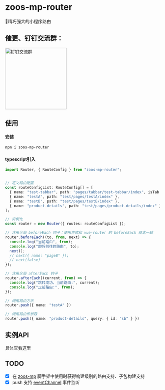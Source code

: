 # zoos-mp-router
🚦精巧强大的小程序路由

## 催更、钉钉交流群：

<img width="200" alt="钉钉交流群" src="https://image-static.segmentfault.com/428/097/4280971404-5e8c793fa8d8f_articlex" />

## 使用

#### 安装
``` bash
npm i zoos-mp-router
```

#### typescript引入
``` typescript
import Router, { RouteConfig } from "zoos-mp-router";


// 定义路由配置
const routeConfigList: RouteConfig[] = [
  { name: "test-tabbar", path: "pages/tabbar/test-tabbar/index", isTab: true },
  { name: "testA", path: "test/pages/testA/index" },
  { name: "testB", path: "test/pages/testB/index" },
  { name: "product-details", path: "test/pages/product-details/index" }
];

// 实例化
const router = new Router({ routes: routeConfigList });

// 注册全局 beforeEach 钩子；使用方式和 vue-router 的 beforeEach 基本一致
router.beforeEach((to, from, next) => {
  console.log("当前路由", from);
  console.log("即将前往的路由", to);
  next();
  // next({ name: "pageB" });
  // next(false)
});

// 注册全局 afterEach 钩子
router.afterEach((current, from) => {
  console.log("跳转成功，当前路由:", current);
  console.log("之前路由:", from);
});

// 调用路由方法
router.push({ name: "testA" })

// 调用路由传参数
router.push({ name: "product-details", query: { id: "sb" } })
```

## 实例API

具体[查看这里](./dist/types/index.d.ts)

## TODO
- [x] 在 [zoos-mp](https://github.com/bigmeow/zoos-mp) 脚手架中使用时获得构建级别的路由支持、子包构建支持
- [x] push 支持 [eventChannel](https://developers.weixin.qq.com/miniprogram/dev/api/route/wx.navigateTo.html) 事件监听
